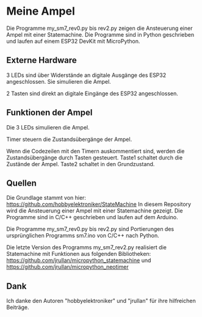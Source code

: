 # Meine Ampel

Die Programme my_sm7_rev0.py bis rev2.py zeigen die Ansteuerung einer Ampel mit einer Statemachine. Die Programme sind in Python geschrieben und laufen auf einem ESP32 DevKit mit MicroPython. 

## Externe Hardware
3 LEDs sind über Widerstände an digitale Ausgänge des ESP32 angeschlossen. Sie simulieren die Ampel. 

2 Tasten sind direkt an digitale Eingänge des ESP32 angeschlossen. 

## Funktionen der Ampel
Die 3 LEDs simulieren die Ampel. 

Timer steuern die Zustandsübergänge der Ampel. 
 
Wenn die Codezeilen mit den Timern auskommentiert sind, werden die Zustandsübergänge durch Tasten gesteuert. Taste1 schaltet durch die Zustände der Ampel. Taste2 schaltet in den Grundzustand. 

## Quellen
Die Grundlage stammt von hier: https://github.com/hobbyelektroniker/StateMachine
In diesem Repository wird die Ansteuerung einer Ampel mit einer Statemachine gezeigt. Die Programme sind in C/C++ geschrieben und laufen auf dem Arduino. 

Die Programme my_sm7_rev0.py bis rev2.py sind Portierungen des ursprünglichen Programms sm7.ino von C/C++ nach Python.

Die letzte Version des Programms my_sm7_rev2.py realisiert die Statemachine mit Funktionen aus folgenden Bibliotheken: https://github.com/jrullan/micropython_statemachine und https://github.com/jrullan/micropython_neotimer

## Dank
Ich danke den Autoren "hobbyelektroniker" und "jrullan" für ihre hilfreichen Beiträge. 